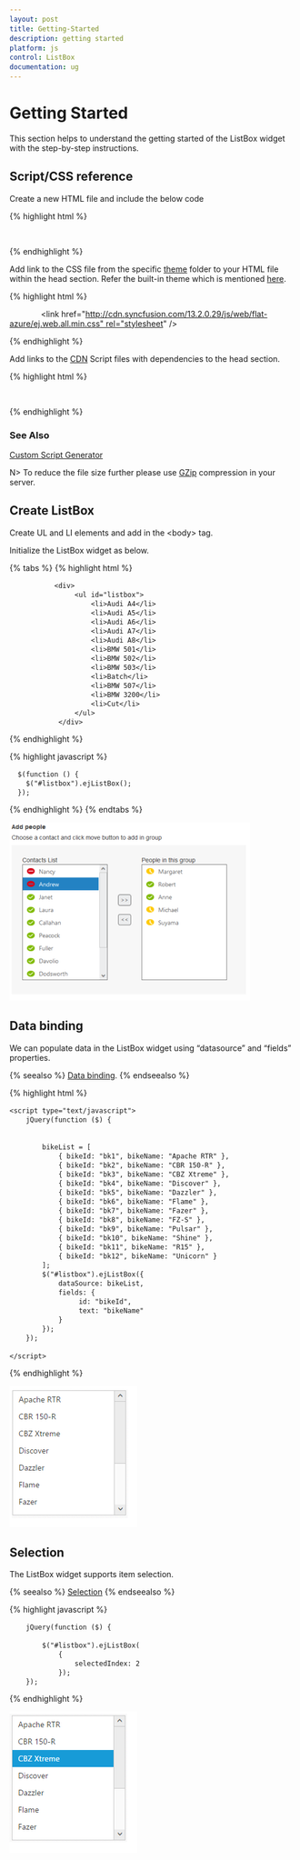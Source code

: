 ```yaml
---
layout: post
title: Getting-Started
description: getting started
platform: js
control: ListBox
documentation: ug
---
```


# Getting Started

This section helps to understand the getting started of the ListBox widget with the step-by-step instructions.

## Script/CSS reference

Create a new HTML file and include the below code

{% highlight html %}

<!DOCTYPE html>

<html lang="en" xmlns="http://www.w3.org/1999/xhtml">
<head>
    <meta charset="utf-8"/>
    <title></title>
</head>
<body>

</body>
</html>


{% endhighlight %}



Add link to the CSS file from the specific [theme](http://help.syncfusion.com/js/theming-in-essential-javascript-components) folder to your HTML file within the head section. Refer the built-in theme which is mentioned [here](http://help.syncfusion.com/js/theming-in-essential-javascript-components). 

{% highlight html %}

    <meta charset="utf-8" />
    <title>Getting Started - ListBox </title>
    <link href="http://cdn.syncfusion.com/13.2.0.29/js/web/flat-azure/ej.web.all.min.css" rel="stylesheet" />


{% endhighlight %}



Add links to the [CDN](http://help.syncfusion.com/js/cdn) Script files with dependencies to the head section.

{% highlight html %}


    <script src="http://cdn.syncfusion.com/js/assets/external/jquery-1.10.2.min.js"></script>
    <script src="http://cdn.syncfusion.com/js/assets/external/jquery.easing.1.3.min.js"></script>
    <script src="http://cdn.syncfusion.com/js/assets/external/jquery.globalize.min.js"></script>
    <script src="http://cdn.syncfusion.com/js/assets/external/jsrender.min.js"></script>
    <script src="http://cdn.syncfusion.com/13.2.0.29/js/web/ej.web.all.min.js"></script>


{% endhighlight %}

### See Also

[Custom Script Generator](http://help.syncfusion.com/js/include-only-the-needed-widgets)


 N> To reduce the file size further please use  [GZip](https://developers.google.com/web/fundamentals/performance/optimizing-content-efficiency/optimize-encoding-and-transfer?hl=en) compression in your server.

## Create ListBox

Create UL and LI elements and add in the &lt;body&gt; tag.

Initialize the ListBox widget as below.

{% tabs %}
{% highlight html %}

               <div>
                    <ul id="listbox">
                        <li>Audi A4</li>
                        <li>Audi A5</li>
                        <li>Audi A6</li>
                        <li>Audi A7</li>
                        <li>Audi A8</li>
                        <li>BMW 501</li>
                        <li>BMW 502</li>
                        <li>BMW 503</li>
                        <li>Batch</li>
                        <li>BMW 507</li>
                        <li>BMW 3200</li>
                        <li>Cut</li>
                    </ul>
                </div>


{% endhighlight %}

{% highlight javascript %}


      $(function () {
        $("#listbox").ejListBox();
      });



{% endhighlight %}
{% endtabs %}


![Alt text](Getting-Started_images\Getting-Started_img1.png)

## Data binding

We can populate data in the ListBox widget using “datasource” and “fields” properties. 

{% seealso %} [Data binding](http://help.syncfusion.com/js/listbox/databinding). {% endseealso %}

{% highlight html %}


 <ul id="listbox"></ul>

    <script type="text/javascript">
        jQuery(function ($) {


            bikeList = [
                { bikeId: "bk1", bikeName: "Apache RTR" }, 
                { bikeId: "bk2", bikeName: "CBR 150-R" }, 
                { bikeId: "bk3", bikeName: "CBZ Xtreme" },
                { bikeId: "bk4", bikeName: "Discover" }, 
                { bikeId: "bk5", bikeName: "Dazzler" }, 
                { bikeId: "bk6", bikeName: "Flame" },
                { bikeId: "bk7", bikeName: "Fazer" }, 
                { bikeId: "bk8", bikeName: "FZ-S" }, 
                { bikeId: "bk9", bikeName: "Pulsar" },
                { bikeId: "bk10", bikeName: "Shine" }, 
                { bikeId: "bk11", bikeName: "R15" }, 
                { bikeId: "bk12", bikeName: "Unicorn" }
            ];
            $("#listbox").ejListBox({
                dataSource: bikeList,
                fields: { 
                     id: "bikeId", 
                     text: "bikeName" 
                }
            });
        });

    </script> 



{% endhighlight %}

![Databinding Listbox](Getting-Started_images\Getting-Started_img2.png)

## Selection

The ListBox widget supports item selection. 

{% seealso %} [Selection](http://help.syncfusion.com/js/listbox/selection) {% endseealso %}

{% highlight javascript %}


        jQuery(function ($) {

            $("#listbox").ejListBox(
                {
                    selectedIndex: 2
                });
        });




{% endhighlight %}





![Selection Listbox](Getting-Started_images\Getting-Started_img3.png)

